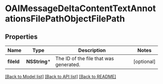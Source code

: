 # OAIMessageDeltaContentTextAnnotationsFilePathObjectFilePath

## Properties
Name | Type | Description | Notes
------------ | ------------- | ------------- | -------------
**fileId** | **NSString*** | The ID of the file that was generated. | [optional] 

[[Back to Model list]](../README.md#documentation-for-models) [[Back to API list]](../README.md#documentation-for-api-endpoints) [[Back to README]](../README.md)


